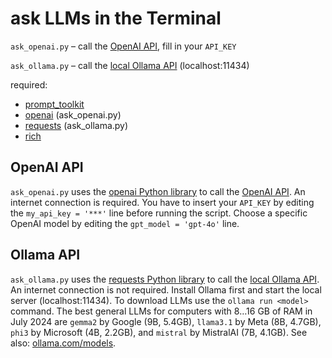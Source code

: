 # ask LLMs in the Terminal

`ask_openai.py` – call the [OpenAI API](https://openai.com/api), fill in your `API_KEY`

`ask_ollama.py` – call the [local Ollama API](https://ollama.com/) (localhost:11434)

required:
* [prompt_toolkit](https://github.com/prompt-toolkit/python-prompt-toolkit)
* [openai](https://github.com/openai/openai-python) (ask_openai.py)
* [requests](https://requests.readthedocs.io/) (ask_ollama.py)
* [rich](https://github.com/Textualize/rich)

## OpenAI API

`ask_openai.py` uses the [openai Python library](https://github.com/openai/openai-python) to call the [OpenAI API](https://openai.com/api). An internet connection is required. You have to insert your `API_KEY` by editing the `my_api_key = '***'` line before running the script. Choose a specific OpenAI model by editing the `gpt_model = 'gpt-4o'` line.

## Ollama API

`ask_ollama.py` uses the [requests Python library](https://requests.readthedocs.io/) to call the [local Ollama API](https://ollama.com/). An internet connection is not required. Install Ollama first and start the local server (localhost:11434). To download LLMs use the `ollama run <model>` command. The best general LLMs for computers with 8…16 GB of RAM in July 2024 are `gemma2` by Google (9B, 5.4GB), `llama3.1` by Meta (8B, 4.7GB), `phi3` by Microsoft (4B, 2.2GB), and `mistral` by MistralAI (7B, 4.1GB). See also: [ollama.com/models](https://ollama.com/models).
